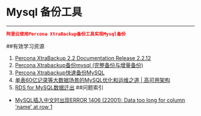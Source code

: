 # Mysql 备份工具
---

```json
阿里云使用Percona XtraBackup备份工具实现Mysql备份
```


##有效学习资源

1. [Percona XtraBackup 2.2 Documentation Release 2.2.12](https://form.percona.com/rs/828-GMD-003/images/PerconaXtraBackup-2.2.12.pdf)
2. [Percona Xtrabackup备份mysql (完整备份与增量备份)](http://www.drupal001.com/2014/02/percona-xtrabackup-mysql/)
3. [Percona Xtrabackup快速备份MySQL](http://ju.outofmemory.cn/entry/189507)
4. [单表60亿记录等大数据场景的MySQL优化和运维之道 | 高可用架构](http://mp.weixin.qq.com/s?__biz=MzAwMDU1MTE1OQ==&mid=209403337&idx=1&sn=f99429e24e8c591111a355e072f93e05)
5. [RDS for MySQL数据迁出](https://help.aliyun.com/document_detail/rds/getting-started/RDS-MySQLManual/data-emigration.html?spm=5176.docrds/getting-started/RDS-MySQLManual/data-immigration.6.103.C122zR)
##问题索引

 + [MySQL插入中文时出现ERROR 1406 (22001): Data too long for column 'name' at row 1](http://blog.csdn.net/mydeman/article/details/1665997)
